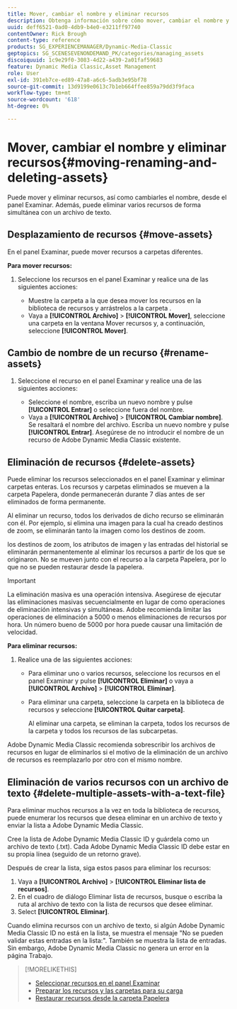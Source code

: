 ```yaml
---
title: Mover, cambiar el nombre y eliminar recursos
description: Obtenga información sobre cómo mover, cambiar el nombre y eliminar recursos en Adobe Dynamic Media Classic.
uuid: deff6521-0ad0-4db9-b4e0-e3211ff97740
contentOwner: Rick Brough
content-type: reference
products: SG_EXPERIENCEMANAGER/Dynamic-Media-Classic
geptopics: SG_SCENESEVENONDEMAND_PK/categories/managing_assets
discoiquuid: 1c9e29f0-3083-4d22-a439-2a01faf59683
feature: Dynamic Media Classic,Asset Management
role: User
exl-id: 391eb7ce-ed89-47a8-a6c6-5adb3e95bf78
source-git-commit: 13d9199e0613c7b1eb664ffee859a79dd3f9faca
workflow-type: tm+mt
source-wordcount: '618'
ht-degree: 0%

---
```


# Mover, cambiar el nombre y eliminar recursos{#moving-renaming-and-deleting-assets}

Puede mover y eliminar recursos, así como cambiarles el nombre, desde el panel Examinar. Además, puede eliminar varios recursos de forma simultánea con un archivo de texto.

## Desplazamiento de recursos {#move-assets}

En el panel Examinar, puede mover recursos a carpetas diferentes.

**Para mover recursos:**

1. Seleccione los recursos en el panel Examinar y realice una de las siguientes acciones:

   * Muestre la carpeta a la que desea mover los recursos en la biblioteca de recursos y arrástrelos a la carpeta .
   * Vaya a **[!UICONTROL Archivo]** > **[!UICONTROL Mover]**, seleccione una carpeta en la ventana Mover recursos y, a continuación, seleccione **[!UICONTROL Mover]**.

## Cambio de nombre de un recurso {#rename-assets}

1. Seleccione el recurso en el panel Examinar y realice una de las siguientes acciones:

   * Seleccione el nombre, escriba un nuevo nombre y pulse **[!UICONTROL Entrar]** o seleccione fuera del nombre.
   * Vaya a **[!UICONTROL Archivo]** > **[!UICONTROL Cambiar nombre]**. Se resaltará el nombre del archivo. Escriba un nuevo nombre y pulse **[!UICONTROL Entrar]**. Asegúrese de no introducir el nombre de un recurso de Adobe Dynamic Media Classic existente.

## Eliminación de recursos {#delete-assets}

Puede eliminar los recursos seleccionados en el panel Examinar y eliminar carpetas enteras. Los recursos y carpetas eliminados se mueven a la carpeta Papelera, donde permanecerán durante 7 días antes de ser eliminados de forma permanente.

Al eliminar un recurso, todos los derivados de dicho recurso se eliminarán con él. Por ejemplo, si elimina una imagen para la cual ha creado destinos de zoom, se eliminarán tanto la imagen como los destinos de zoom.

los destinos de zoom, los atributos de imagen y las entradas del historial se eliminarán permanentemente al eliminar los recursos a partir de los que se originaron. No se mueven junto con el recurso a la carpeta Papelera, por lo que no se pueden restaurar desde la papelera.

>[!IMPORTANT]
>
>La eliminación masiva es una operación intensiva. Asegúrese de ejecutar las eliminaciones masivas secuencialmente en lugar de como operaciones de eliminación intensivas y simultáneas. Adobe recomienda limitar las operaciones de eliminación a 5000 o menos eliminaciones de recursos por hora. Un número bueno de 5000 por hora puede causar una limitación de velocidad.

**Para eliminar recursos:**

1. Realice una de las siguientes acciones:

   * Para eliminar uno o varios recursos, seleccione los recursos en el panel Examinar y pulse **[!UICONTROL Eliminar]** o vaya a **[!UICONTROL Archivo]** > **[!UICONTROL Eliminar]**.
   * Para eliminar una carpeta, seleccione la carpeta en la biblioteca de recursos y seleccione **[!UICONTROL Quitar carpeta]**.

      Al eliminar una carpeta, se eliminan la carpeta, todos los recursos de la carpeta y todos los recursos de las subcarpetas.

Adobe Dynamic Media Classic recomienda sobrescribir los archivos de recursos en lugar de eliminarlos si el motivo de la eliminación de un archivo de recursos es reemplazarlo por otro con el mismo nombre.

## Eliminación de varios recursos con un archivo de texto {#delete-multiple-assets-with-a-text-file}

Para eliminar muchos recursos a la vez en toda la biblioteca de recursos, puede enumerar los recursos que desea eliminar en un archivo de texto y enviar la lista a Adobe Dynamic Media Classic.

Cree la lista de Adobe Dynamic Media Classic ID y guárdela como un archivo de texto (.txt). Cada Adobe Dynamic Media Classic ID debe estar en su propia línea (seguido de un retorno grave).

Después de crear la lista, siga estos pasos para eliminar los recursos:

1. Vaya a **[!UICONTROL Archivo]** > **[!UICONTROL Eliminar lista de recursos]**.
1. En el cuadro de diálogo Eliminar lista de recursos, busque o escriba la ruta al archivo de texto con la lista de recursos que desee eliminar.
1. Select **[!UICONTROL Eliminar]**.

Cuando elimina recursos con un archivo de texto, si algún Adobe Dynamic Media Classic ID no está en la lista, se muestra el mensaje &quot;No se pueden validar estas entradas en la lista:&quot;. También se muestra la lista de entradas. Sin embargo, Adobe Dynamic Media Classic no genera un error en la página Trabajo.

>[!MORELIKETHIS]
>
>* [Seleccionar recursos en el panel Examinar](selecting-assets-browse-panel.md#selecting_assets_in_the_browse_panel)
>* [Preparar los recursos y las carpetas para su carga](uploading-files.md#preparing_your_assets_and_folders_for_uploading)
>* [Restaurar recursos desde la carpeta Papelera](trash-folder.md#restoring_assets_from_the_trash_folder)

